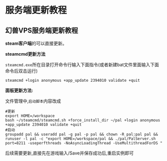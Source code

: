 # 服务端更新教程

## 幻兽VPS服务端更新教程

**steam客户端**的可以直接更新。

**steamcmd更新方法**

`steamcmd.exe`所在目录打开命令行输入下面指令(或者新建bat文件里面输入下面命令后双击运行)

```shell
steamcmd +login anonymous +app_update 2394010 validate +quit
```

**面板更新方法:**

文件管理中,`启动脚本`内容改成
```shell
#更新
export HOME=/workspace
bash ~/steamcmd/steamcmd.sh +force_install_dir ~/pal +login anonymous +app_update 2394010 validate +quit
#启动
groupadd pal && useradd pal -g pal -p pal && chown -R pal:pal pal && runuser -l pal -c "export HOME=/workspace/pal && ./pal/PalServer.sh port=8211 -useperfthreads -NoAsyncLoadingThread -UseMultithreadForDS "

```
后续需要更新,直接先在游戏输入/Save并保存成功后,重启实例即可